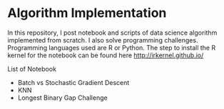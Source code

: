 # Algorithm Implementation

In this repository, I post notebook and scripts of data science algorithm implemented from scratch. I also solve programming challenges. Programming languages used are R or Python. The step to install the R kernel for the notebook can be found here http://irkernel.github.io/

List of Notebook
- Batch vs Stochastic Gradient Descent
- KNN
- Longest Binary Gap Challenge
